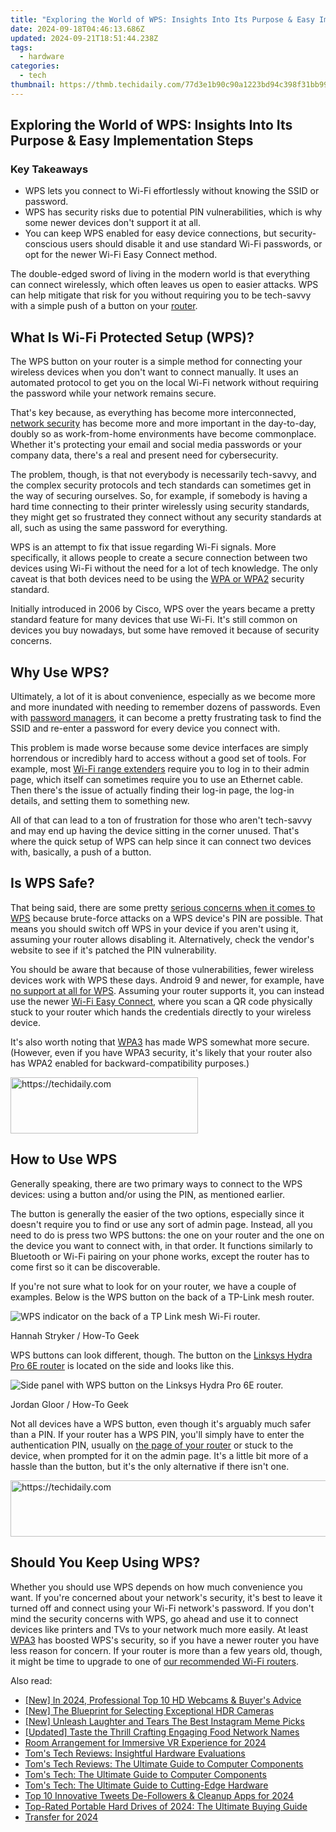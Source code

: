 ```yaml
---
title: "Exploring the World of WPS: Insights Into Its Purpose & Easy Implementation Steps"
date: 2024-09-18T04:46:13.686Z
updated: 2024-09-21T18:51:44.238Z
tags:
  - hardware
categories:
  - tech
thumbnail: https://thmb.techidaily.com/77d3e1b90c90a1223bd94c398f31bb9940ba742ed134b8bf4a5fe9e955fed55f.jpg
---
```


## Exploring the World of WPS: Insights Into Its Purpose & Easy Implementation Steps

### Key Takeaways

* WPS lets you connect to Wi-Fi effortlessly without knowing the SSID or password.
* WPS has security risks due to potential PIN vulnerabilities, which is why some newer devices don't support it at all.
* You can keep WPS enabled for easy device connections, but security-conscious users should disable it and use standard Wi-Fi passwords, or opt for the newer Wi-Fi Easy Connect method.

 The double-edged sword of living in the modern world is that everything can connect wirelessly, which often leaves us open to easier attacks. WPS can help mitigate that risk for you without requiring you to be tech-savvy with a simple push of a button on your [router](https://facebook-video-share.techidaily.com/updated-discovering-the-ultimate-10-free-youtube-artist-collaborators-for-2024/).

##  What Is Wi-Fi Protected Setup (WPS)?

 The WPS button on your router is a simple method for connecting your wireless devices when you don't want to connect manually. It uses an automated protocol to get you on the local Wi-Fi network without requiring the password while your network remains secure.

 That's key because, as everything has become more interconnected, [network security](https://video-screen-grab.techidaily.com/in-2024-leading-windows-call-platforms-7-1-ranked/) has become more and more important in the day-to-day, doubly so as work-from-home environments have become commonplace. Whether it's protecting your email and social media passwords or your company data, there's a real and present need for cybersecurity.

 The problem, though, is that not everybody is necessarily tech-savvy, and the complex security protocols and tech standards can sometimes get in the way of securing ourselves. So, for example, if somebody is having a hard time connecting to their printer wirelessly using security standards, they might get so frustrated they connect without any security standards at all, such as using the same password for everything.

 WPS is an attempt to fix that issue regarding Wi-Fi signals. More specifically, it allows people to create a secure connection between two devices using Wi-Fi without the need for a lot of tech knowledge. The only caveat is that both devices need to be using the [WPA or WPA2](https://vimeo-videos.techidaily.com/new-quick-tips-to-produce-quality-thumbnails-fast/) security standard.

 Initially introduced in 2006 by Cisco, WPS over the years became a pretty standard feature for many devices that use Wi-Fi. It's still common on devices you buy nowadays, but some have removed it because of security concerns.

##  Why Use WPS?

 Ultimately, a lot of it is about convenience, especially as we become more and more inundated with needing to remember dozens of passwords. Even with [password managers](https://easy-unlock-android.techidaily.com/unlock-your-realme-gt-5-pro-phone-with-ease-the-3-best-lock-screen-removal-tools-by-drfone-android/), it can become a pretty frustrating task to find the SSID and re-enter a password for every device you connect with.

 This problem is made worse because some device interfaces are simply horrendous or incredibly hard to access without a good set of tools. For example, most [Wi-Fi range extenders](https://howto.techidaily.com/how-to-resolve-oppo-a1x-5g-screen-not-working-drfone-by-drfone-fix-android-problems-fix-android-problems/) require you to log in to their admin page, which itself can sometimes require you to use an Ethernet cable. Then there's the issue of actually finding their log-in page, the log-in details, and setting them to something new.

 All of that can lead to a ton of frustration for those who aren't tech-savvy and may end up having the device sitting in the corner unused. That's where the quick setup of WPS can help since it can connect two devices with, basically, a push of a button.

##  Is WPS Safe?

 That being said, there are some pretty [serious concerns when it comes to WPS](https://fox-friendly.techidaily.com/updated-video-setup-starter-kit-for-excursion-documentation-for-2024/) because brute-force attacks on a WPS device's PIN are possible. That means you should switch off WPS in your device if you aren't using it, assuming your router allows disabling it. Alternatively, check the vendor's website to see if it's patched the PIN vulnerability.

 You should be aware that because of those vulnerabilities, fewer wireless devices work with WPS these days. Android 9 and newer, for example, have [no support at all for WPS](https://android-unlock.techidaily.com/how-to-lock-apps-on-samsung-galaxy-a05-to-protect-your-individual-information-by-drfone-android/). Assuming your router supports it, you can instead use the newer [Wi-Fi Easy Connect](https://www.wi-fi.org/discover-wi-fi/wi-fi-easy-connect), where you scan a QR code physically stuck to your router which hands the credentials directly to your wireless device.

 It's also worth noting that [WPA3](https://youtube-data.techidaily.com/-cut-technique-making-your-vlog-more-engaging-for-2024/) has made WPS somewhat more secure. (However, even if you have WPA3 security, it's likely that your router also has WPA2 enabled for backward-compatibility purposes.)

<!-- affiliate ads begin -->
<a href="https://aligracehair.sjv.io/c/5597632/2006914/19272" target="_top" id="2006914">
  <img src="//a.impactradius-go.com/display-ad/19272-2006914" border="0" alt="https://techidaily.com" width="300" height="90"/>
</a>
<img height="0" width="0" src="https://aligracehair.sjv.io/i/5597632/2006914/19272" style="position:absolute;visibility:hidden;" border="0" />
<!-- affiliate ads end -->

##  How to Use WPS

 Generally speaking, there are two primary ways to connect to the WPS devices: using a button and/or using the PIN, as mentioned earlier.

 The button is generally the easier of the two options, especially since it doesn't require you to find or use any sort of admin page. Instead, all you need to do is press two WPS buttons: the one on your router and the one on the device you want to connect with, in that order. It functions similarly to Bluetooth or Wi-Fi pairing on your phone works, except the router has to come first so it can be discoverable.

 If you're not sure what to look for on your router, we have a couple of examples. Below is the WPS button on the back of a TP-Link mesh router.

![WPS indicator on the back of a TP Link mesh Wi-Fi router.](https://static1.howtogeekimages.com/wordpress/wp-content/uploads/2024/05/53575611683_ca772a7cbb_o.jpg) 

Hannah Stryker / How-To Geek

 WPS buttons can look different, though. The button on the [Linksys Hydra Pro 6E router](https://video-capture.techidaily.com/new-in-2024-the-insiders-guide-to-capturing-crisp-vr-games/) is located on the side and looks like this.

![Side panel with WPS button on the Linksys Hydra Pro 6E router.](https://static1.howtogeekimages.com/wordpress/wp-content/uploads/2024/05/52559463508_33e283fd2e_o.jpg) 

Jordan Gloor / How-To Geek

 Not all devices have a WPS button, even though it's arguably much safer than a PIN. If your router has a WPS PIN, you'll simply have to enter the authentication PIN, usually on [the page of your router](https://some-techniques.techidaily.com/hook-creating-headline-helper-for-2024/) or stuck to the device, when prompted for it on the admin page. It's a little bit more of a hassle than the button, but it's the only alternative if there isn't one.

<!-- affiliate ads begin -->
<a href="https://appsumo.8odi.net/c/5597632/2151858/7443" target="_top" id="2151858">
  <img src="//a.impactradius-go.com/display-ad/7443-2151858" border="0" alt="https://techidaily.com" width="600" height="90"/>
</a>
<img height="0" width="0" src="https://appsumo.8odi.net/i/5597632/2151858/7443" style="position:absolute;visibility:hidden;" border="0" />
<!-- affiliate ads end -->

##  Should You Keep Using WPS?

 Whether you should use WPS depends on how much convenience you want. If you're concerned about your network's security, it's best to leave it turned off and connect using your Wi-Fi network's password. If you don't mind the security concerns with WPS, go ahead and use it to connect devices like printers and TVs to your network much more easily. At least [WPA3](https://youtube-data.techidaily.com/-cut-technique-making-your-vlog-more-engaging-for-2024/) has boosted WPS's security, so if you have a newer router you have less reason for concern. If your router is more than a few years old, though, it might be time to upgrade to one of [our recommended Wi-Fi routers](https://facebook-video-share.techidaily.com/updated-discovering-the-ultimate-10-free-youtube-artist-collaborators-for-2024/).

<ins class="adsbygoogle"
     style="display:block"
     data-ad-format="autorelaxed"
     data-ad-client="ca-pub-7571918770474297"
     data-ad-slot="1223367746"></ins>

<ins class="adsbygoogle"
     style="display:block"
     data-ad-client="ca-pub-7571918770474297"
     data-ad-slot="8358498916"
     data-ad-format="auto"
     data-full-width-responsive="true"></ins>

<span class="atpl-alsoreadstyle">Also read:</span>
<div><ul>
<li><a href="https://video-capture.techidaily.com/new-in-2024-professional-top-10-hd-webcams-and-buyers-advice/"><u>[New] In 2024, Professional Top 10 HD Webcams & Buyer's Advice</u></a></li>
<li><a href="https://some-guidance.techidaily.com/new-the-blueprint-for-selecting-exceptional-hdr-cameras/"><u>[New] The Blueprint for Selecting Exceptional HDR Cameras</u></a></li>
<li><a href="https://instagram-video-recordings.techidaily.com/new-unleash-laughter-and-tears-the-best-instagram-meme-picks/"><u>[New] Unleash Laughter and Tears The Best Instagram Meme Picks</u></a></li>
<li><a href="https://facebook-video-share.techidaily.com/updated-taste-the-thrill-crafting-engaging-food-network-names/"><u>[Updated] Taste the Thrill Crafting Engaging Food Network Names</u></a></li>
<li><a href="https://fox-http.techidaily.com/room-arrangement-for-immersive-vr-experience-for-2024/"><u>Room Arrangement for Immersive VR Experience for 2024</u></a></li>
<li><a href="https://hardware-reviews.techidaily.com/toms-tech-reviews-insightful-hardware-evaluations/"><u>Tom's Tech Reviews: Insightful Hardware Evaluations</u></a></li>
<li><a href="https://hardware-reviews.techidaily.com/toms-tech-reviews-the-ultimate-guide-to-computer-components-t17238642572184/"><u>Tom's Tech Reviews: The Ultimate Guide to Computer Components</u></a></li>
<li><a href="https://hardware-reviews.techidaily.com/toms-tech-the-ultimate-guide-to-computer-components/"><u>Tom's Tech: The Ultimate Guide to Computer Components</u></a></li>
<li><a href="https://hardware-reviews.techidaily.com/toms-tech-the-ultimate-guide-to-cutting-edge-hardware-t17238642572195/"><u>Tom's Tech: The Ultimate Guide to Cutting-Edge Hardware</u></a></li>
<li><a href="https://twitter-clips.techidaily.com/top-10-innovative-tweets-de-followers-and-cleanup-apps-for-2024/"><u>Top 10 Innovative Tweets De-Followers & Cleanup Apps for 2024</u></a></li>
<li><a href="https://hardware-reviews.techidaily.com/top-rated-portable-hard-drives-of-2024-the-ultimate-buying-guide/"><u>Top-Rated Portable Hard Drives of 2024: The Ultimate Buying Guide</u></a></li>
<li><a href="https://youtube-docs.techidaily.com/fer-for-2024/"><u>Transfer for 2024</u></a></li>
</ul></div>

